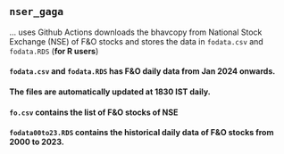 ## `nser_gaga` 

... uses Github Actions downloads the bhavcopy from National Stock Exchange (NSE) of F&O stocks and stores the data in `fodata.csv` and `fodata.RDS` (**for R users**)

#### `fodata.csv` and `fodata.RDS` has F&O daily data from Jan 2024 onwards. 

#### The files are automatically updated at 1830 IST daily. 

#### `fo.csv` contains the list of F&O stocks of NSE

#### `fodata00to23.RDS` contains the historical daily data of F&O stocks from 2000 to 2023.


